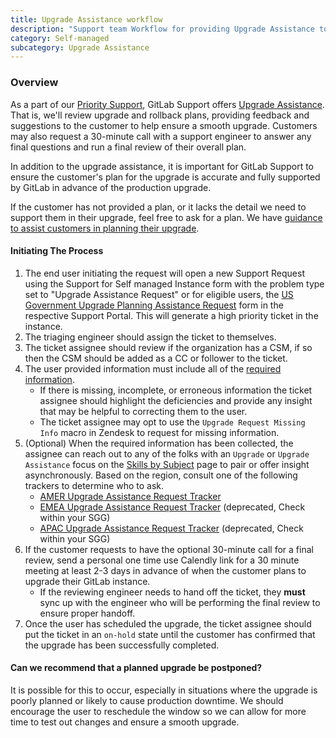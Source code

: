 ```yaml
---
title: Upgrade Assistance workflow
description: "Support team Workflow for providing Upgrade Assistance to customers"
category: Self-managed
subcategory: Upgrade Assistance
---
```


### Overview

As a part of our [Priority Support](https://about.gitlab.com/support/index.html#priority-support),
GitLab Support offers [Upgrade Assistance](https://about.gitlab.com/support/scheduling-upgrade-assistance/).
That is, we'll review upgrade and rollback plans, providing feedback and
suggestions to the customer to help ensure a smooth upgrade. Customers may also
request a 30-minute call with a support engineer to answer any final questions
and run a final review of their overall plan.

In addition to the upgrade assistance, it is important for GitLab Support to ensure
the customer's plan for the upgrade is accurate and fully supported by GitLab in
advance of the production upgrade.

If the customer has not provided a plan, or it lacks the detail we need to support them in their upgrade, feel free to ask for a plan. We have [guidance to assist customers in planning their upgrade](https://docs.gitlab.com/ee/update/plan_your_upgrade.html).

#### Initiating The Process

1. The end user initiating the request will open a new Support Request using the Support for Self managed Instance form with the problem type set to "Upgrade Assistance Request" or for eligible users, the [US Government Upgrade Planning Assistance Request](https://federal-support.gitlab.com/hc/en-us/requests/new?ticket_form_id=360001434131) form in the respective Support Portal. This will generate a high priority ticket in the instance.
1. The triaging engineer should assign the ticket to themselves.
1. The ticket assignee should review if the organization has a CSM, if so then the CSM should be added as a CC or follower to the ticket.
1. The user provided information must include all of the [required information](https://about.gitlab.com/support/scheduling-upgrade-assistance/#what-information-do-i-need-to-schedule-upgrade-assistance).
    - If there is missing, incomplete, or erroneous information the ticket assignee should highlight the deficiencies and provide any insight that may be helpful to correcting them to the user.
    - The ticket assignee may opt to use the `Upgrade Request Missing Info` macro in Zendesk to request for missing information.
1. (Optional) When the required information has been collected, the assignee can reach out to any of the folks with an `Upgrade` or `Upgrade Assistance` focus on the [Skills by Subject](https://gitlab-com.gitlab.io/support/team/skills-by-subject) page to pair or offer insight asynchronously.
Based on the region, consult one of the following trackers to determine who to ask.
    - [AMER Upgrade Assistance Request Tracker](https://gitlab.com/gitlab-com/support/support-team-meta/-/issues/3789)
    - [EMEA Upgrade Assistance Request Tracker](https://gitlab.com/gitlab-com/support/support-team-meta/-/issues/3562) (deprecated, Check within your SGG)
    - [APAC Upgrade Assistance Request Tracker](https://gitlab.com/gitlab-com/support/support-team-meta/-/issues/3399) (deprecated, Check within your SGG)
1. If the customer requests to have the optional 30-minute call for a final review, send a personal one time use Calendly link for a 30 minute meeting at least 2-3 days in advance of when the customer plans to upgrade their GitLab instance.
    - If the reviewing engineer needs to hand off the ticket, they **must** sync up with the engineer who will be performing the final review to ensure proper handoff.
1. Once the user has scheduled the upgrade, the ticket assignee should put the ticket in an `on-hold` state until the customer has confirmed that the upgrade has been successfully completed.

#### Can we recommend that a planned upgrade be postponed?

It is possible for this to occur, especially in situations where the upgrade
is poorly planned or likely to cause production downtime. We should encourage
the user to reschedule the window so we can allow for more time to test out
changes and ensure a smooth upgrade.
